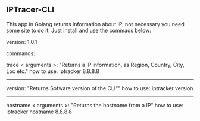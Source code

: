 ## IPTracer-CLI

This app in Golang returns information about IP, not necessary you need some site to do it.
Just install and use the commads below:

version: 1.0.1

commands:

trace < arguments >: "Returns a IP information, as Region, Country, City, Loc etc."
how to use: iptracker 8.8.8.8

---

version: "Returns Sofware version of the CLI""
how to use: iptracker version

---

hostname < arguments >: "Returns the hostname from a IP"
how to use: iptracker hostname 8.8.8.8
